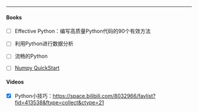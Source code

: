 

------



#### Books

- [ ] Effective Python：编写高质量Python代码的90个有效方法

- [ ] 利用Python进行数据分析

- [ ] 流畅的Python

- [ ] [Numpy QuickStart](https://numpy.org/doc/stable/user/quickstart.html)



#### Videos

- [x] Python小技巧：https://space.bilibili.com/8032966/favlist?fid=413538&ftype=collect&ctype=21